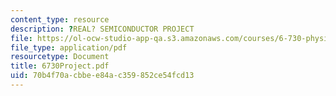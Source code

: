 ```yaml
---
content_type: resource
description: ?REAL? SEMICONDUCTOR PROJECT
file: https://ol-ocw-studio-app-qa.s3.amazonaws.com/courses/6-730-physics-for-solid-state-applications-spring-2003/70b4f70acbbee84ac359852ce54fcd13_6730Project.pdf
file_type: application/pdf
resourcetype: Document
title: 6730Project.pdf
uid: 70b4f70a-cbbe-e84a-c359-852ce54fcd13
---
```


